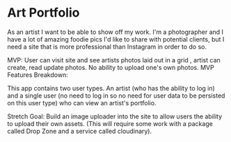 <h1>Art Portfolio</h1>


As an artist I want to be able to show off my work. I'm a photographer and I have a lot of amazing foodie pics I'd like to share with potential clients, but I need a site that is more professional than Instagram in order to do so.

MVP: User can visit site and see artists photos laid out in a grid , artist can create, read update photos. No ability to upload one's own photos.
MVP Features Breakdown:

This app contains two user types. An artist (who has the ability to log in) and a single user (no need to log in so no need for user data to be persisted on this user type) who can view an artist's portfolio.

Stretch Goal: Build an image uploader into the site to allow users the ability to upload their own assets. (This will require some work with a package called Drop Zone and a service called cloudinary).